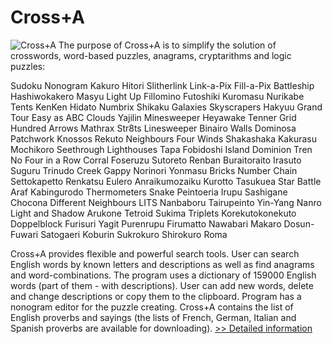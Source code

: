 # Cross+A
![Cross+A](https://mycommerce.akamaized.net/api/pimages/P139452/BIG/139452.PNG)
The purpose of Cross+A is to simplify the solution of crosswords, word-based puzzles, anagrams, cryptarithms and logic puzzles:

Sudoku
Nonogram
Kakuro
Hitori
Slitherlink
Link-a-Pix
Fill-a-Pix
Battleship
Hashiwokakero
Masyu
Light Up
Fillomino
Futoshiki
Kuromasu
Nurikabe
Tents
KenKen
Hidato
Numbrix
Shikaku
Galaxies
Skyscrapers
Hakyuu
Grand Tour
Easy as ABC
Clouds
Yajilin
Minesweeper
Heyawake
Tenner Grid
Hundred
Arrows
Mathrax
Str8ts
Linesweeper
Binairo
Walls
Dominosa
Patchwork
Knossos
Rekuto
Neighbours
Four Winds
Shakashaka
Kakurasu
Mochikoro
Seethrough
Lighthouses
Tapa
Fobidoshi
Island
Dominion
Tren
No Four in a Row
Corral
Foseruzu
Sutoreto
Renban
Buraitoraito
Irasuto
Suguru
Trinudo
Creek
Gappy
Norinori
Yonmasu
Bricks
Number Chain
Settokapetto
Renkatsu
Eulero
Anraikumozaiku
Kurotto
Tasukuea
Star Battle
Araf
Kabingurodo
Thermometers
Snake
Peintoeria
Irupu
Sashigane
Chocona
Different Neighbours
LITS
Nanbaboru
Tairupeinto
Yin-Yang
Nanro
Light and Shadow
Arukone
Tetroid
Sukima
Triplets
Korekutokonekuto
Doppelblock
Furisuri
Yagit
Purenrupu
Firumatto
Nawabari
Makaro
Dosun-Fuwari
Satogaeri
Koburin
Sukrokuro
Shirokuro
Roma

Cross+A provides flexible and powerful search tools. User can search English words by known letters and descriptions as well as find anagrams and word-combinations. The program uses a dictionary of 159000 English words (part of them - with descriptions). User can add new words, delete and change descriptions or copy them to the clipboard. Program has a nonogram editor for the puzzle creating. Cross+A contains the list of English proverbs and sayings (the lists of French, German, Italian and Spanish proverbs are available for downloading).
[>> Detailed information](https://secure.shareit.com/shareit/product.html?productid=139452&affiliateid=200057808)